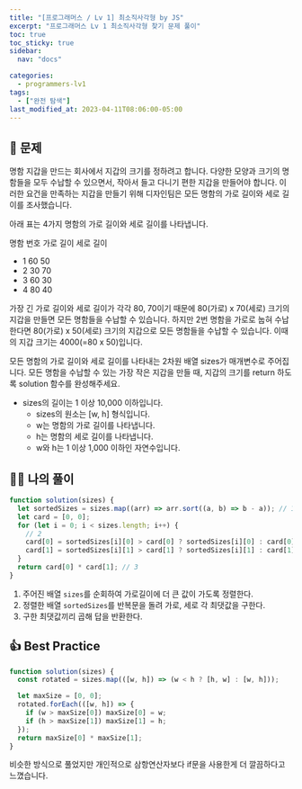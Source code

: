 ```yaml
---
title: "[프로그래머스 / Lv 1] 최소직사각형 by JS"
excerpt: "프로그래머스 Lv 1 최소직사각형 찾기 문제 풀이"
toc: true
toc_sticky: true
sidebar:
  nav: "docs"

categories:
  - programmers-lv1
tags:
  - ["완전 탐색"]
last_modified_at: 2023-04-11T08:06:00-05:00
---
```


## 📄 문제

명함 지갑을 만드는 회사에서 지갑의 크기를 정하려고 합니다. 다양한 모양과 크기의 명함들을 모두 수납할 수 있으면서, 작아서 들고 다니기 편한 지갑을 만들어야 합니다. 이러한 요건을 만족하는 지갑을 만들기 위해 디자인팀은 모든 명함의 가로 길이와 세로 길이를 조사했습니다.

아래 표는 4가지 명함의 가로 길이와 세로 길이를 나타냅니다.

명함 번호 가로 길이 세로 길이

- 1 60 50
- 2 30 70
- 3 60 30
- 4 80 40

가장 긴 가로 길이와 세로 길이가 각각 80, 70이기 때문에 80(가로) x 70(세로) 크기의 지갑을 만들면 모든 명함들을 수납할 수 있습니다. 하지만 2번 명함을 가로로 눕혀 수납한다면 80(가로) x 50(세로) 크기의 지갑으로 모든 명함들을 수납할 수 있습니다. 이때의 지갑 크기는 4000(=80 x 50)입니다.

모든 명함의 가로 길이와 세로 길이를 나타내는 2차원 배열 sizes가 매개변수로 주어집니다. 모든 명함을 수납할 수 있는 가장 작은 지갑을 만들 때, 지갑의 크기를 return 하도록 solution 함수를 완성해주세요.

- sizes의 길이는 1 이상 10,000 이하입니다.
  - sizes의 원소는 [w, h] 형식입니다.
  - w는 명함의 가로 길이를 나타냅니다.
  - h는 명함의 세로 길이를 나타냅니다.
  - w와 h는 1 이상 1,000 이하인 자연수입니다.

## 🙋‍♀️ 나의 풀이

```js
function solution(sizes) {
  let sortedSizes = sizes.map((arr) => arr.sort((a, b) => b - a)); // 1
  let card = [0, 0];
  for (let i = 0; i < sizes.length; i++) {
    // 2
    card[0] = sortedSizes[i][0] > card[0] ? sortedSizes[i][0] : card[0];
    card[1] = sortedSizes[i][1] > card[1] ? sortedSizes[i][1] : card[1];
  }
  return card[0] * card[1]; // 3
}
```

1. 주어진 배열 `sizes`를 순회하여 가로길이에 더 큰 값이 가도록 정렬한다.
2. 정렬한 배열 `sortedSizes`를 반복문을 돌려 가로, 세로 각 최댓값을 구한다.
3. 구한 최댓값끼리 곱해 답을 반환한다.

## 👍 Best Practice

```js
function solution(sizes) {
  const rotated = sizes.map(([w, h]) => (w < h ? [h, w] : [w, h]));

  let maxSize = [0, 0];
  rotated.forEach(([w, h]) => {
    if (w > maxSize[0]) maxSize[0] = w;
    if (h > maxSize[1]) maxSize[1] = h;
  });
  return maxSize[0] * maxSize[1];
}
```

비슷한 방식으로 풀었지만 개인적으로 삼항연산자보다 if문을 사용한게 더 깔끔하다고 느꼈습니다.
